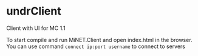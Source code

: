 # undrClient

Client with UI for MC 1.1

To start compile and run MiNET.Client and open index.html in the browser. You can use command `connect ip:port username` to connect to servers
